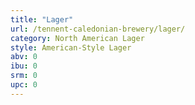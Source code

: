 ```yaml
---
title: "Lager"
url: /tennent-caledonian-brewery/lager/
category: North American Lager
style: American-Style Lager
abv: 0
ibu: 0
srm: 0
upc: 0
---
```


